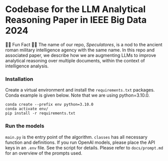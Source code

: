 # Codebase for the LLM Analytical Reasoning Paper in IEEE Big Data 2024

:male_detective: Fun Fact :male_detective: The name of our repo, *Speculatores*, is a nod to the ancient roman military intelligence agency with the same name. In this repo and associated paper, we describe how we are augmenting LLMs to improve analytical reasoning over multiple documents, within the context of intelligence analysis.

### Installation
Create a virtual environment and install the `requirements.txt` packages. Conda example is given below.
Note that we are using python=3.10.0.
```console
conda create --prefix env python=3.10.0
conda activate env/
pip install -r requirements.txt
```

### Run the models
`main.py` is the entry point of the algorithm. `classes` has all necessary function and definitions. If you run OpenAI models, please place the API keys in an `.env` file. See the script for details. Please refer to `docs/prompt.md` for an overview of the prompts used.